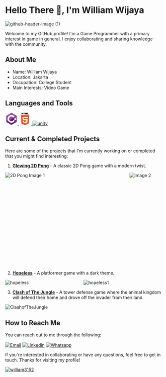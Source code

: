 # Hello There 👋, I'm William Wijaya

![github-header-image (1)](https://github.com/William3152/William3152/assets/116702856/ca9abd28-d5b7-4a54-ba51-14637619d17a)

Welcome to my GitHub profile! I'm a Game Programmer with a primary interest in game in general. I enjoy collaborating and sharing knowledge with the community.


## About Me

- Name: William Wijaya
- Location: Jakarta
- Occupation: College Student
- Main Interests: Video Game

## Languages and Tools
<p align="left"> <a href="https://www.w3schools.com/cs/" target="_blank" rel="noreferrer"> <img src="https://raw.githubusercontent.com/devicons/devicon/master/icons/csharp/csharp-original.svg" alt="csharp" width="40" height="40"/> </a> <a href="https://www.w3.org/html/" target="_blank" rel="noreferrer"> <img src="https://raw.githubusercontent.com/devicons/devicon/master/icons/html5/html5-original-wordmark.svg" alt="html5" width="40" height="40"/> </a> <a href="https://unity.com/" target="_blank" rel="noreferrer"> <img src="https://www.vectorlogo.zone/logos/unity3d/unity3d-icon.svg" alt="unity" width="40" height="40"/> </a> </p>


## Current & Completed Projects

Here are some of the projects that I'm currently working on or completed that you might find interesting:

1. **[Glowing 2D Pong](https://github.com/William3152/2D-Pong)** - A classic 2D Pong game with a modern twist.

<div style="display:flex;">
    <img src="https://github.com/William3152/William3152/assets/116702856/cdd86752-c447-47ad-846b-2bf96d67ab87" width="400" height="300" alt="2D Pong Image 1">
    <img src="https://github.com/William3152/William3152/assets/116702856/6edd7e27-cd85-4061-af2e-ebad54eb0efc" width="400" height="300" alt="Image 2">
</div>

2. **[Hopeless](https://github.com/William3152/Hopeless)** - A platformer game with a dark theme.
<div style="display:flex;">
    <img width="480" alt="hopeless" src="https://github.com/William3152/William3152/assets/116702856/fe8b5234-6b06-4c49-ba79-4b25dca38067">
    <img width="480" alt="hopeless1" src="https://github.com/William3152/William3152/assets/116702856/88d2a3a3-18ea-4a36-9dd5-7d004a76bcbc">
</div>

3. **[Clash of The Jungle](https://github.com/William3152/Clash-of-The-Jungle)** - A tower defense game where the animal kingdom will defend their home and drove off the invader from their land.
<img src="https://github.com/William3152/William3152/assets/116702856/f5a6ebb5-c334-42b2-8429-baa840eb46c6" width="400" height="300" alt="ClashofTheJungle">



## How to Reach Me

You can reach out to me through the following:
</p>
<a href="williamwijaya010803@gmail.com" target="blank"><img align="center" src="https://github.com/William3152/William3152/assets/116702856/fb7589fe-d26c-44b7-ae77-670a59bb206a" alt="Email" height="50" width="50" /></a>
<a href="https://linkedin.com/in/william wijaya" target="blank"><img align="center" src="https://raw.githubusercontent.com/rahuldkjain/github-profile-readme-generator/master/src/images/icons/Social/linked-in-alt.svg" alt="Linkedin" height="50" width="50" /></a>
<a href="https://wa.link/h6ci53" target="blank"><img align="center" src="https://github.com/William3152/William3152/assets/116702856/44c73cd1-e97c-44d6-a85e-ac4c9b7ed055" alt="Whatsapp" height="50" width="50" /></a>
</p>

If you're interested in collaborating or have any questions, feel free to get in touch. Thanks for visiting my profile!

<p align="left"> <a href="https://github.com/ryo-ma/github-profile-trophy"><img src="https://github-profile-trophy.vercel.app/?username=william3152" alt="william3152" /></a> </p>







